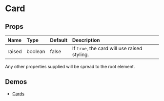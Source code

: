<!--- This documentation is automatically generated, do not try to edit it. -->

# Card



## Props
| Name | Type | Default | Description |
|:-----|:-----|:--------|:------------|
| raised | boolean | false | If `true`, the card will use raised styling. |

Any other properties supplied will be spread to the root element.


## Demos

- [Cards](/demos/cards)

